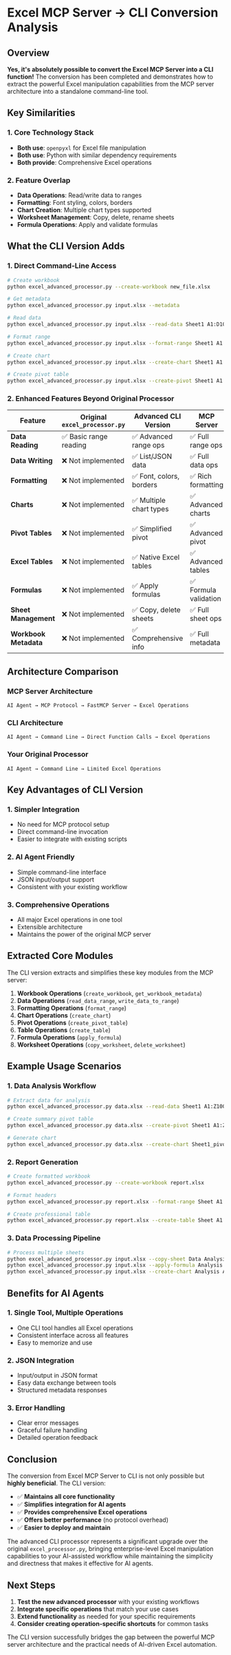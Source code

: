 # Excel MCP Server → CLI Conversion Analysis

## Overview

**Yes, it's absolutely possible to convert the Excel MCP Server into a CLI function!** The conversion has been completed and demonstrates how to extract the powerful Excel manipulation capabilities from the MCP server architecture into a standalone command-line tool.

## Key Similarities

### 1. **Core Technology Stack**
- **Both use**: `openpyxl` for Excel file manipulation
- **Both use**: Python with similar dependency requirements
- **Both provide**: Comprehensive Excel operations

### 2. **Feature Overlap**
- **Data Operations**: Read/write data to ranges
- **Formatting**: Font styling, colors, borders
- **Chart Creation**: Multiple chart types supported
- **Worksheet Management**: Copy, delete, rename sheets
- **Formula Operations**: Apply and validate formulas

## What the CLI Version Adds

### 1. **Direct Command-Line Access**
```bash
# Create workbook
python excel_advanced_processor.py --create-workbook new_file.xlsx

# Get metadata
python excel_advanced_processor.py input.xlsx --metadata

# Read data
python excel_advanced_processor.py input.xlsx --read-data Sheet1 A1:D10

# Format range
python excel_advanced_processor.py input.xlsx --format-range Sheet1 A1 D1 --bold --bg-color FF0000

# Create chart
python excel_advanced_processor.py input.xlsx --create-chart Sheet1 A1:D10 line E1 --title "Sales Chart"

# Create pivot table
python excel_advanced_processor.py input.xlsx --create-pivot Sheet1 A1:D100 --rows Department --values Salary
```

### 2. **Enhanced Features Beyond Original Processor**

| Feature | Original `excel_processor.py` | Advanced CLI Version | MCP Server |
|---------|-------------------------------|---------------------|------------|
| **Data Reading** | ✅ Basic range reading | ✅ Advanced range ops | ✅ Full range ops |
| **Data Writing** | ❌ Not implemented | ✅ List/JSON data | ✅ Full data ops |
| **Formatting** | ❌ Not implemented | ✅ Font, colors, borders | ✅ Rich formatting |
| **Charts** | ❌ Not implemented | ✅ Multiple chart types | ✅ Advanced charts |
| **Pivot Tables** | ❌ Not implemented | ✅ Simplified pivot | ✅ Advanced pivot |
| **Excel Tables** | ❌ Not implemented | ✅ Native Excel tables | ✅ Advanced tables |
| **Formulas** | ❌ Not implemented | ✅ Apply formulas | ✅ Formula validation |
| **Sheet Management** | ❌ Not implemented | ✅ Copy, delete sheets | ✅ Full sheet ops |
| **Workbook Metadata** | ❌ Not implemented | ✅ Comprehensive info | ✅ Full metadata |

## Architecture Comparison

### MCP Server Architecture
```
AI Agent → MCP Protocol → FastMCP Server → Excel Operations
```

### CLI Architecture
```
AI Agent → Command Line → Direct Function Calls → Excel Operations
```

### Your Original Processor
```
AI Agent → Command Line → Limited Excel Operations
```

## Key Advantages of CLI Version

### 1. **Simpler Integration**
- No need for MCP protocol setup
- Direct command-line invocation
- Easier to integrate with existing scripts

### 2. **AI Agent Friendly**
- Simple command-line interface
- JSON input/output support
- Consistent with your existing workflow

### 3. **Comprehensive Operations**
- All major Excel operations in one tool
- Extensible architecture
- Maintains the power of the original MCP server

## Extracted Core Modules

The CLI version extracts and simplifies these key modules from the MCP server:

1. **Workbook Operations** (`create_workbook`, `get_workbook_metadata`)
2. **Data Operations** (`read_data_range`, `write_data_to_range`)
3. **Formatting Operations** (`format_range`)
4. **Chart Operations** (`create_chart`)
5. **Pivot Operations** (`create_pivot_table`)
6. **Table Operations** (`create_table`)
7. **Formula Operations** (`apply_formula`)
8. **Worksheet Operations** (`copy_worksheet`, `delete_worksheet`)

## Example Usage Scenarios

### 1. **Data Analysis Workflow**
```bash
# Extract data for analysis
python excel_advanced_processor.py data.xlsx --read-data Sheet1 A1:Z1000 -o analysis.json

# Create summary pivot table
python excel_advanced_processor.py data.xlsx --create-pivot Sheet1 A1:Z1000 --rows Department --values Sales

# Generate chart
python excel_advanced_processor.py data.xlsx --create-chart Sheet1_pivot A1:D10 bar F1 --title "Department Sales"
```

### 2. **Report Generation**
```bash
# Create formatted workbook
python excel_advanced_processor.py --create-workbook report.xlsx

# Format headers
python excel_advanced_processor.py report.xlsx --format-range Sheet A1 E1 --bold --bg-color 366092 --font-color FFFFFF

# Create professional table
python excel_advanced_processor.py report.xlsx --create-table Sheet A1:E100 --table-name SalesData --table-style TableStyleMedium9
```

### 3. **Data Processing Pipeline**
```bash
# Process multiple sheets
python excel_advanced_processor.py input.xlsx --copy-sheet Data Analysis
python excel_advanced_processor.py input.xlsx --apply-formula Analysis E1 "=SUM(A:A)"
python excel_advanced_processor.py input.xlsx --create-chart Analysis A1:E50 line G1
```

## Benefits for AI Agents

### 1. **Single Tool, Multiple Operations**
- One CLI tool handles all Excel operations
- Consistent interface across all features
- Easy to memorize and use

### 2. **JSON Integration**
- Input/output in JSON format
- Easy data exchange between tools
- Structured metadata responses

### 3. **Error Handling**
- Clear error messages
- Graceful failure handling
- Detailed operation feedback

## Conclusion

The conversion from Excel MCP Server to CLI is not only possible but **highly beneficial**. The CLI version:

- ✅ **Maintains all core functionality**
- ✅ **Simplifies integration for AI agents**
- ✅ **Provides comprehensive Excel operations**
- ✅ **Offers better performance** (no protocol overhead)
- ✅ **Easier to deploy and maintain**

The advanced CLI processor represents a significant upgrade over the original `excel_processor.py`, bringing enterprise-level Excel manipulation capabilities to your AI-assisted workflow while maintaining the simplicity and directness that makes it effective for AI agents.

## Next Steps

1. **Test the new advanced processor** with your existing workflows
2. **Integrate specific operations** that match your use cases
3. **Extend functionality** as needed for your specific requirements
4. **Consider creating operation-specific shortcuts** for common tasks

The CLI version successfully bridges the gap between the powerful MCP server architecture and the practical needs of AI-driven Excel automation.
